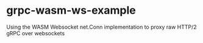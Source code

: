 # grpc-wasm-ws-example
Using the WASM Websocket net.Conn implementation to proxy raw HTTP/2 gRPC over websockets
